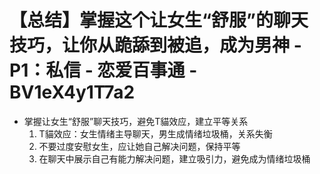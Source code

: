 # 【总结】掌握这个让女生“舒服”的聊天技巧，让你从跪舔到被追，成为男神 - P1：私信 - 恋爱百事通 - BV1eX4y1T7a2

-   掌握让女生“舒服”聊天技巧，避免T貓效应，建立平等关系
    1.  T貓效应：女生情绪主导聊天，男生成情绪垃圾桶，关系失衡
    2.  不要过度安慰女生，应让她自己解决问题，保持平等
    3.  在聊天中展示自己有能力解决问题，建立吸引力，避免成为情绪垃圾桶